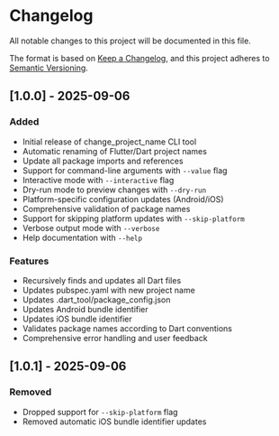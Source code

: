 # Changelog

All notable changes to this project will be documented in this file.

The format is based on [Keep a Changelog](https://keepachangelog.com/en/1.0.0/),
and this project adheres to [Semantic Versioning](https://semver.org/spec/v2.0.0.html).

## [1.0.0] - 2025-09-06

### Added
- Initial release of change_project_name CLI tool
- Automatic renaming of Flutter/Dart project names
- Update all package imports and references
- Support for command-line arguments with `--value` flag
- Interactive mode with `--interactive` flag
- Dry-run mode to preview changes with `--dry-run`
- Platform-specific configuration updates (Android/iOS)
- Comprehensive validation of package names
- Support for skipping platform updates with `--skip-platform`
- Verbose output mode with `--verbose`
- Help documentation with `--help`

### Features
- Recursively finds and updates all Dart files
- Updates pubspec.yaml with new project name
- Updates .dart_tool/package_config.json
- Updates Android bundle identifier
- Updates iOS bundle identifier
- Validates package names according to Dart conventions
- Comprehensive error handling and user feedback

## [1.0.1] - 2025-09-06

### Removed
- Dropped support for `--skip-platform` flag
- Removed automatic iOS bundle identifier updates